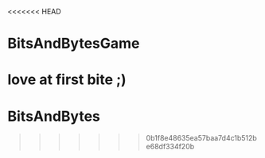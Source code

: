 <<<<<<< HEAD
# BitsAndBytesGame
love at first bite ;)
=======
# BitsAndBytes
>>>>>>> 0b1f8e48635ea57baa7d4c1b512be68df334f20b
